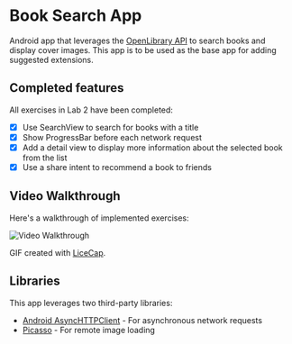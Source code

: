 # Book Search App

Android app that leverages the [OpenLibrary API](https://openlibrary.org/developers/api) to search books and display cover images. This app is to be used as the base app for adding suggested extensions.

## Completed features

All exercises in Lab 2 have been completed:

* [x] Use SearchView to search for books with a title
* [x] Show ProgressBar before each network request
* [x] Add a detail view to display more information about the selected book from the list
* [x] Use a share intent to recommend a book to friends

## Video Walkthrough

Here's a walkthrough of implemented exercises:

<img src='http://i.imgur.com/lwhKcRO.gif' title='Video Walkthrough' width='' alt='Video Walkthrough' />

GIF created with [LiceCap](http://www.cockos.com/licecap/).


## Libraries

This app leverages two third-party libraries:

 * [Android AsyncHTTPClient](http://loopj.com/android-async-http/) - For asynchronous network requests
 * [Picasso](http://square.github.io/picasso/) - For remote image loading
